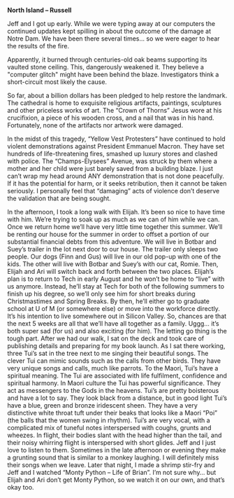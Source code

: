 **North Island – Russell**

Jeff and I got up early. While we were typing away at our computers the
continued updates kept spilling in about the outcome of the damage at Notre
Dam. We have been there several times… so we were eager to hear the results
of the fire.

Apparently, it burned through centuries-old oak beams supporting its vaulted
stone ceiling. This, dangerously weakened it. They believe a "computer glitch"
might have been behind the blaze. Investigators think a short-circuit most likely
the cause.

So far, about a billion dollars has been pledged to help restore the landmark.
The cathedral is home to exquisite religious artifacts, paintings, sculptures and
other priceless works of art. The “Crown of Thorns” Jesus wore at his crucifixion, a
piece of his wooden cross, and a nail that was in his hand. Fortunately, none of
the artifacts nor artwork were damaged.

In the midst of this tragedy, “Yellow Vest Protesters” have continued to hold
violent demonstrations against President Emmanuel Macron. They have set
hundreds of life-threatening fires, smashed up luxury stores and clashed with
police. The “Champs-Elysees” Avenue, was struck by them where a mother and
her child were just barely saved from a building blaze.
I just can’t wrap my head around ANY demonstration that is not done peacefully.
If it has the potential for harm, or it seeks retribution, then it cannot be taken
seriously. I personally feel that “damaging” acts of violence don’t deserve the
validation that are being sought.

In the afternoon, I took a long walk with Elijah. It’s been so nice to have time with
him. We’re trying to soak up as much as we can of him while we can. Once we
return home we’ll have very little time together this summer. We’ll be renting our
house for the summer in order to offset a portion of our substantial financial debts
from this adventure. We will live in Botbar and Suey’s trailer in the lot next door to
our house. The trailer only sleeps two people. Our dogs (Finn and Gus) will live in
our old pop-up with one of the kids. The other will live with Botbar and Suey’s
with our cat, Romie. Then, Elijah and Ari will switch back and forth between the
two places. Elijah’s plan is to return to Tech in early August and he won’t be home
to “live” with us anymore. Instead, he’ll stay at Tech for both of the following
summers to finish up his degree, so we’ll only see him for short breaks during
Christmastimes and Spring Breaks. By then, he’ll either go to graduate school at
U of M (or somewhere else) or move into the workforce directly. It’s his intention
to live somewhere out in Silicon Valley. So, chances are that the next 5 weeks
are all that we’ll have all together as a family. Uggg… it’s both super sad (for us)
and also exciting (for him). The letting go thing is the tough part.
After we had our walk, I sat on the deck and took care of publishing details and
preparing for my book launch. As I sat there working, three Tui’s sat in the tree
next to me singing their beautiful songs. The clever Tui can mimic sounds such as
the calls from other birds. They have very unique songs and calls, much like
parrots. To the Maori, Tui’s have a spiritual meaning. The Tui are associated with
life fulfilment, confidence and spiritual harmony. In Maori culture the Tui
has powerful significance. They act as messengers to the Gods in the heavens.
Tui’s are pretty boisterous and have a lot to say. They look black from a distance,
but in good light Tui’s have a blue, green and bronze iridescent sheen. They
have a very distinctive white throat tuft under their beaks that looks like a Maori
“Poi” (the balls that the women swing in rhythm). Tui’s are very vocal, with a
complicated mix of tuneful notes interspersed with coughs, grunts and wheezes.
In flight, their bodies slant with the head higher than the tail, and their noisy
whirring flight is interspersed with short glides. Jeff and I just love to listen to them.
Sometimes in the late afternoon or evening they make a grunting sound that is
similar to a monkey laughing. I will definitely miss their songs when we leave.
Later that night, I made a shrimp stir-fry and Jeff and I watched “Monty Python –
Life of Brian”. I’m not sure why… but Elijah and Ari don’t get Monty Python, so
we watch it on our own, and that’s okay too.